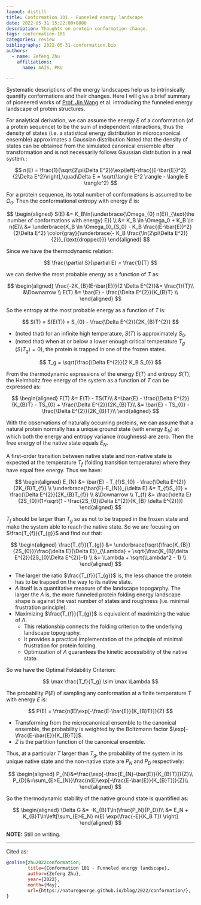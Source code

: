 ```yaml
---
layout: distill
title: Conformation 101 - Funneled energy landscape
date: 2022-05-31 15:22:00+0800
description: Thoughts on protein conformation change.
tags: conformation-101
categories: review
bibliography: 2022-05-31-conformation.bib
authors:
  - name: Zefeng Zhu
    affiliations:
      name: AAIS, PKU

---
```


Systematic descriptions of the energy landscapes help us to intrinsically quantify conformations and their changes. Here I will give a brief summary of pioneered works of [Prof. Jin Wang](https://www.stonybrook.edu/commcms/chemistry/faculty/_faculty-profiles/wang-jin) et al.<d-cite key="WangReview2022"></d-cite> introducing the funneled energy landscape of protein structures.

For analytical derivation<d-cite key="WangFoldingEvo2019"></d-cite><d-cite key="WangBindingEvo2020"></d-cite>, we can assume the energy $E$ of a conformation (of a protein sequence) to be the sum of independent interactions, thus the density of states (i.e. a statistical energy distribution in
microcanonical ensemble) approximates a Gaussian distribution
<d-footnote>Noted that the density of states can be obtained from the simulated canonical ensemble after transformation and is not necessarily follows Gaussian distribution in a real system.</d-footnote>:

$$
n(E) = \frac{1}{\sqrt{2\pi\Delta E^2}}\exp\left[-\frac{(E-\bar{E})^2}{2\Delta E^2}\right],\quad\Delta E = \sqrt{\langle E^2 \rangle - \langle E \rangle^2}
$$

For a protein sequence, its total number of conformations is assumed to be $\Omega_0$. Then the conformational entropy with energy $E$ is:

$$
\begin{aligned}
S(E) &= K_B\ln(\underbrace{\Omega_{0} n(E)}_{\text{the number of conformations with energy} E}) \\
&= K_B \ln \Omega_0 + K_B \ln n(E)\\
&= \underbrace{K_B \ln \Omega_0}_{S_0} - K_B \frac{(E-\bar{E})^2}{2\Delta E^2} \color{gray}{\underbrace{- K_B \frac{\ln(2\pi\Delta E^2)}{2}}_{\text{dropped}}}
\end{aligned}
$$

Since we have the thermodynamic relation:

$$
\frac{\partial S}{\partial E} = \frac{1}{T}
$$

we can derive the most probable energy as a function of $T$ as:

$$
\begin{aligned}
\frac{-2K_{B}(E-\bar{E})}{2 \Delta E^{2}}&= \frac{1}{T}\\
&\Downarrow \\
E(T) &= \bar{E} - \frac{\Delta E^{2}}{K_{B}T} \\
\end{aligned}
$$

So the entropy at the most probable energy as a function of $T$ is:

$$
S(T) = S(E(T)) = S_{0} - \frac{\Delta E^{2}}{2K_{B}T^{2}}
$$

* (noted that) for an infinite high temperature, $S(T)$ is approximately $S_{0}$.
* (noted that) when at or below a lower enough critical temperature $T_g$ ($S(T_g)=0$), the protein is trapped in one of the frozen states.

$$
T_g = \sqrt{\frac{\Delta E^{2}}{2 K_B S_0}}
$$

From the thermodynamic expressions of the energy $E(T)$ and entropy $S(T)$, the Helmholtz free energy of the system as a function of $T$ can be expressed as:

$$
\begin{aligned}
F(T) &= E(T) - TS(T)\\
     &=\bar{E} - \frac{\Delta E^{2}}{K_{B}T} - TS_{0} + \frac{\Delta E^{2}}{2K_{B}T}\\
     &= \bar{E} - TS_{0} - \frac{\Delta E^{2}}{2K_{B}T}\\
\end{aligned}
$$

With the observations of naturally occurring proteins, we can assume that a natural protein normally has a unique ground state (with energy $E_N$) at which both the energy and entropy variance (roughness) are zero. Then the free energy of the native state equals $E_N$.

A first-order transition between native state and non-native state is expected at the temperature $T_{f}$ (folding transition temperature) where they have equal free energy. Thus we have:

$$
\begin{aligned}
  E_{N} &= \bar{E} - T_{f}S_{0} - \frac{\Delta E^{2}}{2K_{B}T_{f}} \\
  \underbrace{\bar{E}-E_{N}}_{\delta E} &= T_{f}S_{0} + \frac{\Delta E^{2}}{2K_{B}T_{f}} \\
  &\Downarrow \\
  T_{f} &= \frac{\delta E}{2S_{0}}(1+\sqrt{1 - \frac{2S_{0}\Delta E^{2}}{K_{B} \delta E^{2}}})
\end{aligned}
$$

$T_{f}$ should be larger than $T_{g}$ so as not to be trapped in the frozen state and make the system able to reach the native state. So we are focusing on $\frac{T_{f}}{T_{g}}$ and find out that:

$$
\begin{aligned}
  \frac{T_{f}}{T_{g}} &= \underbrace{\sqrt{\frac{K_{B}}{2S_{0}}}\frac{\delta E}{\Delta E}}_{\Lambda} + \sqrt{\frac{K_{B}\delta E^{2}}{2S_{0}\Delta E^{2}}-1} \\
  &= \Lambda + \sqrt{\Lambda^2 - 1} \\
\end{aligned}
$$

* The larger the ratio $\frac{T_{f}}{T_{g}}$ is, the less chance the protein has to be trapped on the way to its native state.
* $\Lambda$ itself is a quantitative measure of the landscape topogarphy. The larger the $\Lambda$ is, the more funneled protein folding energy landscape shape is against the vast number of states and roughness (i.e. minimal frustration principle).
* Maximizing $\frac{T_{f}}{T_{g}}$ is equivalent of maximizing the value of $\Lambda$.
  * This relationship connects the folding criterion to the underlying landscape topography.
  * It provides a practical implementation of the principle of minimal frustration for protein folding.
  * Optimization of $\Lambda$ guarantees the kinetic accessibility of the native state.

So we have the Optimal Foldability Criterion<d-cite key="pnas-89-11-4918"></d-cite><d-cite key="PhysRevLett-7-4070"></d-cite><d-cite key="WangFolding1997"></d-cite>:

$$
\max \frac{T_f}{T_g} \sim \max \Lambda
$$

The probability $P(E)$ of sampling any conformation at a finite temperature $T$ with energy $E$ is:

$$
P(E) = \frac{n(E)\exp[-\frac{E-\bar{E}}{K_{B}T}]}{Z}
$$

* Transforming from the microcanonical ensemble to the canonical ensemble, the probability is weighted by the Boltzmann factor $\exp[-\frac{E-\bar{E}}{K_{B}T}]$.
* $Z$ is the partition function of the canonical ensemble.

Thus, at a particular $T$ larger than $T_{g}$, the probability of the system in its unique native state and the non-native state are $P_N$ and $P_{D}$ respectively:

$$
\begin{aligned}
  P_{N}&=\frac{\exp[-\frac{E_{N}-\bar{E}}{K_{B}T}]}{Z}\\
  P_{D}&=\sum_{E>E_{N}}\frac{n(E)\exp[-\frac{E-\bar{E}}{K_{B}T}]}{Z}\\
\end{aligned}
$$

So the thermodynamic stability of the native ground state is quantified as:

$$
\begin{aligned}
  \Delta G &= -K_{B}T\ln(\frac{P_N}{P_D})\\
  &= E_N + K_{B}T\ln\left[\sum_{E>E_N} n(E) \exp(\frac{-E}{K_B T}) \right]
\end{aligned}
$$

**NOTE:**
Still on writing.

***

Cited as:

```bibtex
@online{zhu2022conformation,
        title={Conformation 101 - Funneled energy landscape},
        author={Zefeng Zhu},
        year={2022},
        month={May},
        url={https://naturegeorge.github.io/blog/2022/conformation/},
}
```
